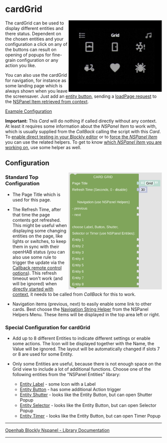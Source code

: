 # cardGrid

[<img src="img/lovelaceUI_cardGrid.jpg" align="right" width="300">](img/lovelaceUI_cardGrid.jpg)

The cardGrid can be used to display different entities and there status. Dependent on the chosen entities and your configuration a click on any of the buttons can result on opening of popups for fine-grain configuration or any action you like.

You can also use the cardGrid for navigation, for instance as some landing page which is always shown when you leave the screensaver. Just add an [entity button](blockLibrary_nspanel_entities_button.md), sending a [loadPage request](blockLibrary_nspanel_callback_callback.md#loadpage) to the [NSPanel Item retrieved from context](blockLibrary_nspanel_helpers_getContextItem.md).

[Example Configuration](openhab_scripts_nspanel1_cardGrid.md)

**Important:** This *Card* will do nothing if called directly without any context. At least it requires some information about the *NSPanel Item* to work with, which is usually supplied from the *CallBack* calling the script with this *Card*. To [enable direct testing in your Blockly editor](blockLibrary_nspanel_helpers_setNSPanelIfNotContext.md) or to [force the *NSPanel Item*](blockLibrary_nspanel_helpers_startScriptWithContext.md) you can use the related helpers. To get to know [which *NSPanel Item* you are working on](blockLibrary_nspanel_helpers_getContextItem.md), use some helper as well.<br clear="right"/>

## Configuration

[<img src="img/blockLibrary_nspanel_cards_cardGrid.png" align="right" width="300">](img/blockLibrary_nspanel_cards_cardGrid.png)

### Standard Top Configuration

- The Page Title which is used for this page.

- The Refresh Time, after that time the page contents got refreshed. This might be useful when displaying some changing entities on the page, like lights or switches, to keep them in sync with their openHAB status (you can also use some rule to trigger the update via the [Callback remote control options](blockLibrary_nspanel_callback_callback.md)). This refresh timeout won't work (and will be ignored) when [directly started with context](blockLibrary_nspanel_helpers_startScriptWithContext.md), it needs to be called from *CallBack* for this to work.

- Navigation items (previous, next) to easily enable some link to other cards. Best choose the [Navigation String Helper](blockLibrary_nspanel_helpers_navString.md) from the NSPanel Helpers Menu. These items will be displayed in the top area left or right.

### Special Configuration for cardGrid

- Add up to 8 different Entities to indicate different settings or enable some actions. The Icon will be displayed together with the Name, the Value will be ignored. The layout will be automatically changed if slots 7 or 8 are used for some Entity.

- Only some Entities are useful, because there is not enough space on the Grid view to include a lot of additional functions. Choose one of the following entities from the "NSPanel Entities" library:
  
  - [Entity Label](blockLibrary_nspanel_entities_label.md) - some Icon with a Label
  - [Entity Button](blockLibrary_nspanel_entities_button.md) - has some additional Action trigger
  - [Entity Shutter](blockLibrary_nspanel_entities_shutter.md) - looks like the Entity Button, but can open Shutter Popup
  - [Entity Selector](blockLibrary_nspanel_entities_selector.md) - looks like the Entity Button, but can open Selector Popup
  - [Entity Timer](blockLibrary_nspanel_entities_timer.md) - looks like the Entity Button, but can open Timer Popup

---

[Openhab Blockly Nspanel - Library Documentation](README.md)

---
